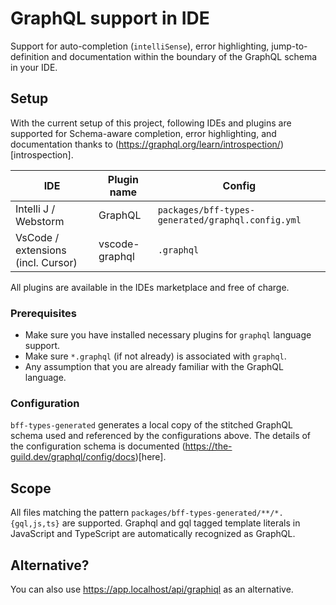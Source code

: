 # GraphQL support in IDE

Support for auto-completion (`intelliSense`), error highlighting, jump-to-definition and documentation within the boundary of the GraphQL schema in your IDE.

## Setup

With the current setup of this project, following IDEs and plugins are supported for Schema-aware completion, error highlighting, and documentation thanks to
(https://graphql.org/learn/introspection/)[introspection].

| IDE                                | Plugin name    | Config                                            |
|------------------------------------|----------------|---------------------------------------------------|
| Intelli J / Webstorm               | GraphQL        | `packages/bff-types-generated/graphql.config.yml` |
| VsCode / extensions (incl. Cursor) | vscode-graphql | `.graphql`                                        |

All plugins are available in the IDEs marketplace and free of charge.

### Prerequisites

- Make sure you have installed necessary plugins for `graphql` language support.
- Make sure `*.graphql` (if not already) is associated with `graphql`. 
- Any assumption that you are already familiar with the GraphQL language.

### Configuration

`bff-types-generated` generates a local copy of the stitched GraphQL schema used and referenced by the configurations above.
The details of the configuration schema is documented (https://the-guild.dev/graphql/config/docs)[here].

## Scope

All files matching the pattern `packages/bff-types-generated/**/*.{gql,js,ts}` are supported.
Graphql and gql tagged template literals in JavaScript and TypeScript are automatically recognized as GraphQL.

## Alternative?

You can also use https://app.localhost/api/graphiql as an alternative.
